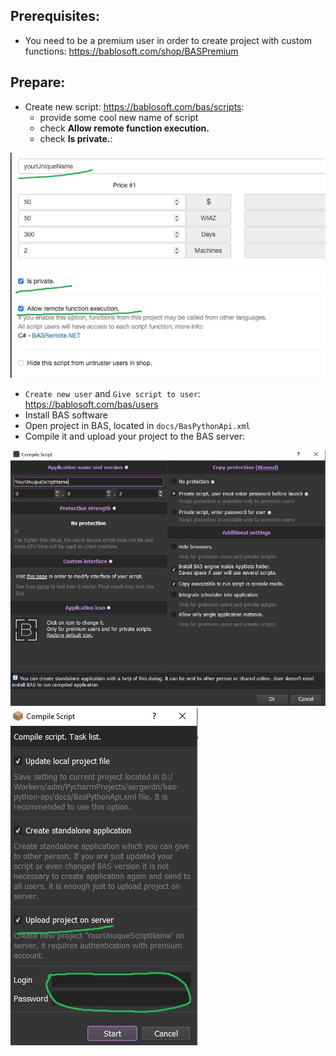 ## Prerequisites:

- You need to be a premium user in order to create project with custom functions: https://bablosoft.com/shop/BASPremium

## Prepare:

- Create new script: https://bablosoft.com/bas/scripts:
    - provide some cool new name of script
    - check **Allow remote function execution.**
    - check **Is private.**:

![](./docs/img/create_custom_project_admin_panel.jpg)

- `Create new user` and `Give script to user`: https://bablosoft.com/bas/users
- Install BAS software
- Open project in BAS, located in `docs/BasPythonApi.xml`
- Compile it and upload your project to the BAS server:

![](./docs/img/compile_1.jpg)
![](./docs/img/compile_2.jpg)